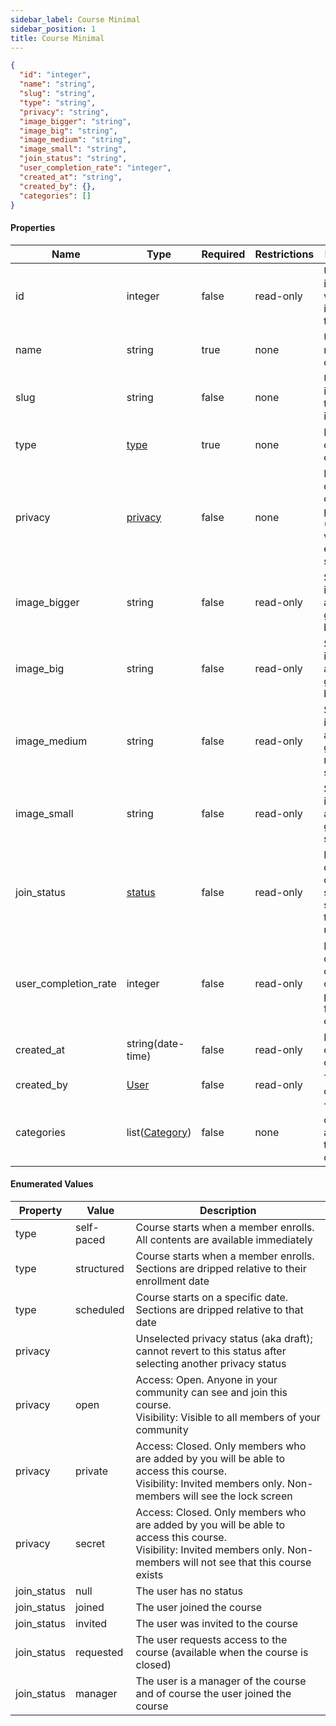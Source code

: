 ```yaml
---
sidebar_label: Course Minimal
sidebar_position: 1
title: Course Minimal
---
```


```json
{
  "id": "integer",
  "name": "string",
  "slug": "string",
  "type": "string",
  "privacy": "string",
  "image_bigger": "string",
  "image_big": "string",
  "image_medium": "string",
  "image_small": "string",
  "join_status": "string",
  "user_completion_rate": "integer",
  "created_at": "string",
  "created_by": {},
  "categories": []
}

```

#### Properties

| Name                 | Type                                                              | Required | Restrictions | Description                                                          |
|----------------------|-------------------------------------------------------------------|----------|--------------|----------------------------------------------------------------------|
| id                   | integer                                                           | false    | read-only    | Unique integer value identifying this course                         |                                                                         |
| name                 | string                                                            | true     | none         | Unique name of the course                                            |
| slug                 | string                                                            | false    | none         | Unique slug identifying this course in a URL                         |
| type                 | [type](/docs/apireference/v2/schemas/course#enumerated-values)    | true     | none         | Enum to define the course type                                       |
| privacy              | [privacy](/docs/apireference/v2/schemas/course#enumerated-values) | false    | none         | Enum to define the course privacy (default value: empty string)      |
| image_bigger         | string                                                            | false    | read-only    | Squared image - auto generated bigger size                           |
| image_big            | string                                                            | false    | read-only    | Squared image - auto generated big size                              |
| image_medium         | string                                                            | false    | read-only    | Squared image - auto generated medium size                           |
| image_small          | string                                                            | false    | read-only    | Squared image - auto generated small size                            |
| join_status          | [status](/docs/apireference/v2/schemas/course#enumerated-values)  | false    | read-only    | Enum to define the course subscription status of the current user    |
| user_completion_rate | integer                                                           | false    | read-only    | Progress completion of the course in percentage for the current user |
| created_at           | string(date-time)                                                 | false    | read-only    | Datetime of course creation                                          |
| created_by           | [User](/docs/apireference/v2/schemas/user)                        | false    | read-only    | The course creator                                                   |
| categories           | list([Category](/docs/apireference/v2/schemas/category))          | false    | none         | The categories associated to the course                              |

#### Enumerated Values

| Property    | Value      | Description                                                                                                                                                                  |
|-------------|------------|------------------------------------------------------------------------------------------------------------------------------------------------------------------------------|
| type        | self-paced | Course starts when a member enrolls. All contents are available immediately                                                                                                  |
| type        | structured | Course starts when a member enrolls. Sections are dripped relative to their enrollment date                                                                                  |
| type        | scheduled  | Course starts on a specific date. Sections are dripped relative to that date                                                                                                 |
| privacy     |            | Unselected privacy status (aka draft); cannot revert to this status after selecting another privacy status                                                                   |
| privacy     | open       | Access: Open. Anyone in your community can see and join this course.<br/>Visibility: Visible to all members of your community                                                |
| privacy     | private    | Access: Closed. Only members who are added by you will be able to access this course.<br/>Visibility: Invited members only. Non-members will see the lock screen             |
| privacy     | secret     | Access: Closed. Only members who are added by you will be able to access this course.<br/>Visibility: Invited members only. Non-members will not see that this course exists |
| join_status | null       | The user has no status                                                                                                                                                       |
| join_status | joined     | The user joined the course                                                                                                                                                   |
| join_status | invited    | The user was invited to the course                                                                                                                                           |
| join_status | requested  | The user requests access to the course (available when the course is closed)                                                                                                 |
| join_status | manager    | The user is a manager of the course and of course the user joined the course                                                                                                 |
